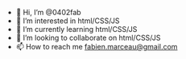 - 👋 Hi, I’m @0402fab
- 👀 I’m interested in html/CSS/JS
- 🌱 I’m currently learning html/CSS/JS
- 💞️ I’m looking to collaborate on html/CSS/JS
- 📫 How to reach me fabien.marceau@gmail.com

<!---
0402fab/0402fab is a ✨ special ✨ repository because its `README.md` (this file) appears on your GitHub profile.
You can click the Preview link to take a look at your changes.
--->
